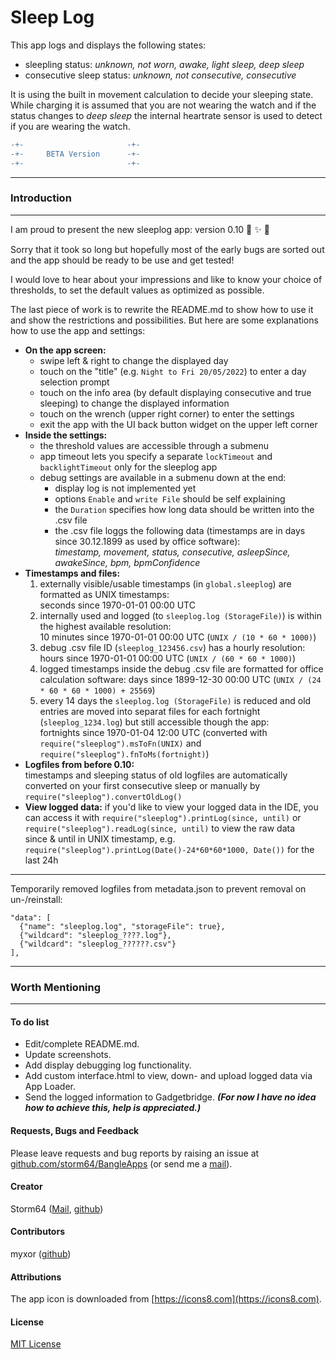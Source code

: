# Sleep Log

This app logs and displays the following states:  
- sleepling status: _unknown, not worn, awake, light sleep, deep sleep_
- consecutive sleep status: _unknown, not consecutive, consecutive_

It is using the built in movement calculation to decide your sleeping state. While charging it is assumed that you are not wearing the watch and if the status changes to _deep sleep_ the internal heartrate sensor is used to detect if you are wearing the watch.

````diff
-+-                       -+-
-+-     BETA Version      -+-
-+-                       -+-
````

---
### Introduction
---
I am proud to present the new sleeplog app: version 0.10 🎉 ✨ 🎊

Sorry that it took so long but hopefully most of the early bugs are sorted out and the app should be ready to be use and get tested!

I would love to hear about your impressions and like to know your choice of thresholds, to set the default values as optimized as possible.

The last piece of work is to rewrite the README.md to show how to use it and show the restrictions and possibilities.
But here are some explanations how to use the app and settings:
- __On the app screen:__
  - swipe left & right to change the displayed day
  - touch on the "title" (e.g. `Night to Fri 20/05/2022`) to enter a day selection prompt
  - touch on the info area (by default displaying consecutive and true sleeping) to change the displayed information
  - touch on the wrench (upper right corner) to enter the settings
  - exit the app with the UI back button widget on the upper left corner
- __Inside the settings:__
  - the threshold values are accessible through a submenu
  - app timeout lets you specify a separate `lockTimeout` and `backlightTimeout` only for the sleeplog app
  - debug settings are available in a submenu down at the end:
    - display log is not implemented yet
    - options `Enable` and `write File` should be self explaining
    - the `Duration` specifies how long data should be written into the .csv file
    - the .csv file loggs the following data (timestamps are in days since 30.12.1899 as used by office software):  
      _timestamp, movement, status, consecutive, asleepSince, awakeSince, bpm, bpmConfidence_
 - __Timestamps and files:__
   1. externally visible/usable timestamps (in `global.sleeplog`) are formatted as UNIX timestamps:  
     seconds since 1970-01-01 00:00 UTC
   2. internally used and logged (to `sleeplog.log (StorageFile)`) is within the highest available resolution:  
     10 minutes since 1970-01-01 00:00 UTC (`UNIX / (10 * 60 * 1000)`)
   3. debug .csv file ID (`sleeplog_123456.csv`) has a hourly resolution:
     hours since 1970-01-01 00:00 UTC (`UNIX / (60 * 60 * 1000)`)
   4. logged timestamps inside the debug .csv file are formatted for office calculation software:
     days since 1899-12-30 00:00 UTC (`UNIX / (24 * 60 * 60 * 1000) + 25569`)
   5. every 14 days the `sleeplog.log (StorageFile)` is reduced and old entries are moved into separat files for each fortnight (`sleeplog_1234.log`) but still accessible though the app:  
     fortnights since 1970-01-04 12:00 UTC (converted with `require("sleeplog").msToFn(UNIX)` and `require("sleeplog").fnToMs(fortnight)`)
 - __Logfiles from before 0.10:__  
    timestamps and sleeping status of old logfiles are automatically converted on your first consecutive sleep or manually by `require("sleeplog").convertOldLog()`
 - __View logged data:__
    if you'd like to view your logged data in the IDE, you can access it with `require("sleeplog").printLog(since, until)` or `require("sleeplog").readLog(since, until)` to view the raw data  
    since & until in UNIX timestamp, e.g. `require("sleeplog").printLog(Date()-24*60*60*1000, Date())` for the last 24h

---

Temporarily removed logfiles from metadata.json to prevent removal on un-/reinstall:
```
"data": [
  {"name": "sleeplog.log", "storageFile": true},
  {"wildcard": "sleeplog_????.log"},
  {"wildcard": "sleeplog_??????.csv"}
],
````

---
### Worth Mentioning
---
#### To do list
* Edit/complete README.md.
* Update screenshots.
* Add display debugging log functionality.
* Add custom interface.html to view, down- and upload logged data via App Loader.
* Send the logged information to Gadgetbridge.
  ___(For now I have no idea how to achieve this, help is appreciated.)___

#### Requests, Bugs and Feedback
Please leave requests and bug reports by raising an issue at [github.com/storm64/BangleApps](https://github.com/storm64/BangleApps) (or send me a [mail](mailto:banglejs@storm64.de)).

#### Creator
Storm64 ([Mail](mailto:banglejs@storm64.de), [github](https://github.com/storm64))

#### Contributors
myxor ([github](https://github.com/myxor))

#### Attributions
The app icon is downloaded from [https://icons8.com](https://icons8.com).

#### License
[MIT License](LICENSE)
